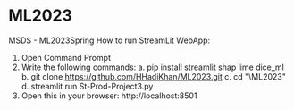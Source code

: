 # ML2023
MSDS - ML2023Spring
How to run StreamLit WebApp:

1. Open Command Prompt
2. Write the following commands:
	a. pip install streamlit shap lime dice_ml
	b. git clone https://github.com/HHadiKhan/ML2023.git
	c. cd "<file-directory>\ML2023"
	d. streamlit run St-Prod-Project3.py
3. Open this in your browser: http://localhost:8501
